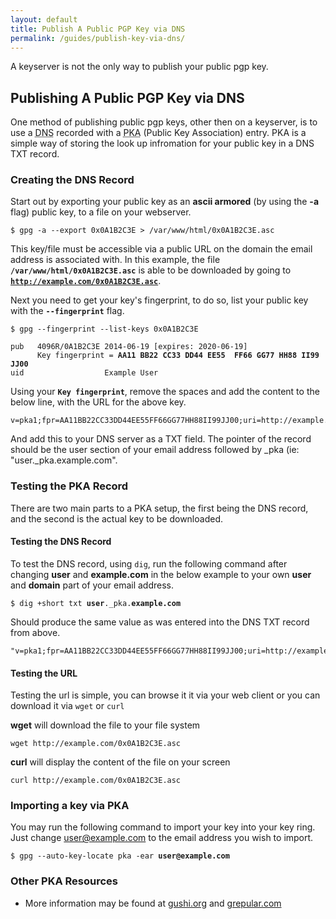 ```yaml
---
layout: default
title: Publish A Public PGP Key via DNS
permalink: /guides/publish-key-via-dns/
---
```


A keyserver is not the only way to publish your public pgp key.

## Publishing A Public PGP Key via DNS

One method of publishing public pgp keys, other then on a keyserver, is to use a <abbr title="Dynamic Name Server">DNS</abbr> recorded with a <abbr title="Public Key Association">PKA</abbr> (Public Key Association) entry. PKA is a simple way of storing the look up infromation for your public key in a DNS TXT record.

### Creating the DNS Record

Start out by exporting your public key as an **ascii armored** (by using the **-a** flag) public key, to a file on your webserver.

    $ gpg -a --export 0x0A1B2C3E > /var/www/html/0x0A1B2C3E.asc

This key/file must be accessible via a public URL on the domain the email address is associated with. In this example, the file <code><strong>/var/www/html/0x0A1B2C3E.asc</strong></code> is able to be downloaded by going to <code><strong>http://example.com/0x0A1B2C3E.asc</strong></code>.

Next you need to get your key&#039;s fingerprint, to do so, list your public key with the <code><strong>--fingerprint</strong></code> flag.

<pre><code>$ gpg --fingerprint --list-keys 0x0A1B2C3E

pub   4096R/0A1B2C3E 2014-06-19 [expires: 2020-06-19]
      Key fingerprint = <strong>AA11 BB22 CC33 DD44 EE55  FF66 GG77 HH88 II99 JJ00</strong>
uid                  Example User <user@example.com></code></pre>

Using your <code><strong>Key fingerprint</strong></code>, remove the spaces and add the content to the below line, with the URL for the above key.

    v=pka1;fpr=AA11BB22CC33DD44EE55FF66GG77HH88II99JJ00;uri=http://example.com/0x0A1B2C3E.asc

And add this to your DNS server as a TXT field.  The pointer of the record should be the user section of your email address followed by _pka (ie: "user._pka.example.com". 

### Testing the PKA Record

There are two main parts to a PKA setup, the first being the DNS record, and the second is the actual key to be downloaded.

#### Testing the DNS Record

To test the DNS record, using `dig`, run the following command after changing **user** and **example.com** in the below example to your own **user** and **domain** part of your email address.

<pre><code>$ dig +short txt <strong>user</strong>._pka.<strong>example.com</strong></code></pre>

Should produce the same value as was entered into the DNS TXT record from above.

<pre><code>"v=pka1;fpr=AA11BB22CC33DD44EE55FF66GG77HH88II99JJ00;uri=http://example.com/0x0A1B2C3E.asc"</code></pre>

#### Testing the URL

Testing the url is simple, you can browse it it via your web client or you can download it via `wget` or `curl`

**wget** will download the file to your file system

    wget http://example.com/0x0A1B2C3E.asc

**curl** will display the content of the file on your screen

    curl http://example.com/0x0A1B2C3E.asc

### Importing a key via PKA

You may run the following command to import your key into your key ring. Just change user@example.com to the email address you wish to import.

<pre><code>$ gpg --auto-key-locate pka -ear <strong>user@example.com</strong></code></pre>

### Other PKA Resources

* More information may be found at [gushi.org](http://www.gushi.org/make-dns-cert/HOWTO.html) and [grepular.com](https://grepular.com/Publishing_PGP_Keys_in_the_DNS)
